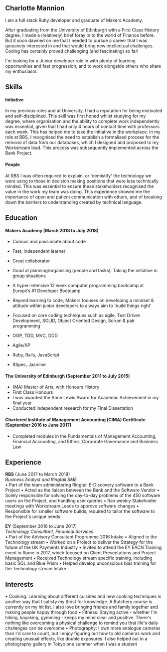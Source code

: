 ## Charlotte Mannion

I am a full stack Ruby developer and graduate of Makers Academy.

After graduating from the University of Edinburgh with a First Class History degree, I made a (relatively) brief foray in to the world of Finance before. But it soon dawned on me that I needed to pursue a career that I was genuinely interested in and that would bring new intellectual challenges. Coding has certainly proved challenging (and fascinating) so far!

I'm looking for a Junior developer role in with plenty of learning opportunities and fast progression, and to work alongside others who share my enthusiasm.

## Skills

#### Initiative

In my previous roles and at University, I had a reputation for being motivated and self-disciplined. This skill was first honed whilst studying for my degree, where organisation and the ability to complete work independently was essential, given that I had only 4 hours of contact time with professors each week. This has helped me to take the initiative in the workplace. In my role at RBS, I recognised the need to establish a formalised process for the removal of data from our databases, which I designed and proposed to my Workstream lead. This process was subsequently implemented across the Bank Project.

#### People

At RBS I was often required to explain, or 'demistify' the technology we were using  to those in decision making positions that were less technically minded. This was essential to ensure these stakeholders recognised the value in the work my team was doing.  This experience showed me the importance of open and patient communication with others, and of breaking down the barriers to understanding created by technical language.  

## Education

#### Makers Academy (March 2018 to July 2018)

- Curious and passionate about code
- Fast, independent learner
- Great collaborator
- Good at planning/organising (people and tasks). Taking the initiative in group situations

- A hyper-intensive 12 week computer programming bootcamp at Europe’s #1 Developer Bootcamp
- Beyond learning to code, Makers focuses on developing a mindset & attitude within junior developers to always aim to 'build things right'
- Focused on core coding techniques such as agile, Test Driven Development, SOLID, Object Oriented Design, Scrum & pair programming

- OOP, TDD, MVC, DDD
- Agile/XP
- Ruby, Rails, JavaScript
- RSpec, Jasmine

#### The University of Edinburgh (September 2011 to July 2015)

- (MA) Master of Arts, with Honours History
- First Class Honours
- I was awarded the Anne Lewis Award for Academic Achievement in my final year
- Conducted independent research for my Final Dissertation

#### Chartered Institute of Management Accounting (CIMA) Certificate (September 2016 to June 2017)
- Completed modules in the Fundamentals of Management Accounting, Financial Accounting,
and Ethics, Corporate Governance and Business Law

## Experience

**RBS** (June 2017 to March 2018)    
*Business Analyst and Ringtail SME*  
• Part of the team administering Ringtail E-Discovery software to a Bank Project
• Acted as the liaison between the Bank and the Software Vendor
• Solely responsible for solving the day-to-day problems of the 450 software users on the Project, and handling user queries
• Ran weekly Stakehodler meetings with Workstream Leads to approve software changes
• Responsible for smaller software builds, required to tailor the software to the Project's unique needs

**EY** (September 2016 to June 2017)   
*Technology Consultant, Finanical Services*  
• Part of the Advisory Consultant Programme 2016 Intake
• Aligned to the Technology stream
• Worked on a Project to deliver the Strategy for the future of the UK Payments Industry
• Invited to attend the EY EACN Training event in Rome in 2017, which focused on Client Presentations and Project Management
• Received Technology stream specific training, including basic SQL and Blue Prism
• Helped develop unconscious bias training for the Technology stream Intake

## Interests

• Cooking: Learning about different cuisines and new cooking techniques is another way that I satisfy my thirst for knowledge. A Butchery course is currently on my hit list. I also love bringing friends and family together and making people happy through food
• Fitness: Staying active - whether I'm hiking, kayaking, gymming - keeps my mind clear and positive. There's nothing like overcoming a physical challenge to remind you that life's daily challenges can be overcome
• Photography: I own more analogue cameras than I'd care to count, but I enjoy figuring out how to old cameras work and creating unusual effects, like double exposures. I also helped out in a photography gallery in Tokyo one summer when I was a student
